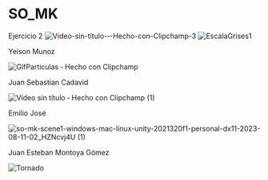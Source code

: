# SO_MK
Ejercicio 2
![Vídeo-sin-título-‐-Hecho-con-Clipchamp-_3_](https://github.com/juansecadavid/SO_MK/assets/71040945/e7d02691-81a3-48f8-a45d-3f187ec4b537)
![EscalaGrises1](https://github.com/juansecadavid/SO_MK/assets/71040945/5ccd6bc8-ffa0-448e-9c06-dc98f84d00df)


Yeison Munoz


![GifParticulas ‐ Hecho con Clipchamp](https://github.com/juansecadavid/SO_MK/assets/81535891/5fb53cad-1129-4339-b9e8-7decfb0788f8)




Juan Sebastian Cadavid


![Vídeo sin título ‐ Hecho con Clipchamp (1)](https://github.com/juansecadavid/SO_MK/assets/71040945/75ef25d1-59a3-43cb-82fd-031ac942ebf5)



Emilio José


![so-mk-scene1-windows-mac-linux-unity-2021320f1-personal-dx11-2023-08-11-02_HZNcvj4U (1)](https://github.com/juansecadavid/SO_MK/assets/94581304/bc69c85a-f4c9-4340-b45c-4d4bbd558898)



Juan Esteban Montoya Gómez




![Tornado](https://github.com/juansecadavid/SO_MK/assets/88934554/4b4dd451-aaaa-45e1-b1e1-3d028f6e9c58)
